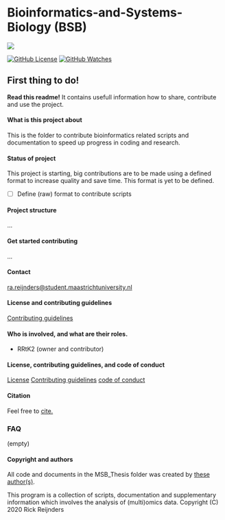 # Bioinformatics-and-Systems-Biology (BSB)
![](https://img.shields.io/badge/Status-Setting_up-red?style=flat-square)

[![GitHub License](https://img.shields.io/github/license/Rrtk2/bioinformatics-and-systems-biology)](https://github.com/Rrtk2/bioinformatics-and-systems-biology/blob/master/LICENSE.md) [![GitHub Watches](https://img.shields.io/github/watchers/Rrtk2/bioinformatics-and-systems-biology.svg?style=social&label=Watch&maxAge=2592000)](https://github.com/Rrtk2/bioinformatics-and-systems-biology/watchers)

## First thing to do!
**Read this readme!** It contains usefull information how to share, contribute and use the project.


#### What is this project about
This is the folder to contribute bioinformatics related scripts and documentation to speed up progress in coding and research.


#### Status of project
This project is starting, big contributions are to be made using a defined format to increase quality and save time.
This format is yet to be defined.

- [ ] Define (raw) format to contribute scripts


#### Project structure
...


#### Get started contributing
...


#### Contact
ra.reijnders@student.maastrichtuniversity.nl


#### License and contributing guidelines
[Contributing guidelines](/CONTRIBUTING.md) 


#### Who is involved, and what are their roles.
- RRtK2 (owner and contributor)


#### License, contributing guidelines, and code of conduct
[License](/LICENSE.md) 
[Contributing guidelines](/CONTRIBUTING.md) 
[code of conduct](/CODE_OF_CONDUCT.md) 


#### Citation
Feel free to [cite.](/CITATION.cff) 


### FAQ
(empty)


#### Copyright and authors
All code and documents in the MSB_Thesis folder was created by [these author(s)](/AUTHORS.md).

This program is a collection of scripts, documentation and supplementary information which involves the analysis of (multi)omics data.
Copyright (C) 2020  Rick Reijnders
